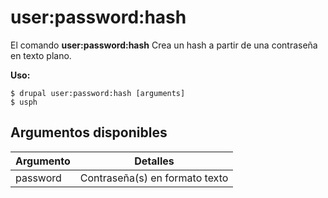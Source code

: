 # user:password:hash
El comando **user:password:hash** Crea un hash a partir de una contraseña en texto plano.

**Uso:**
```
$ drupal user:password:hash [arguments] 
$ usph  
```

## Argumentos disponibles
Argumento | Detalles
---------|-------------
password | Contraseña(s) en formato texto
